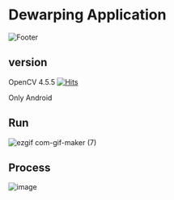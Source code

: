 # Dewarping Application
![Footer](https://capsule-render.vercel.app/api?type=waving&color=#ADFF2F&height=200&section=footer)

## version
  OpenCV 4.5.5 [![Hits](https://hits.seeyoufarm.com/api/count/incr/badge.svg?url=https%3A%2F%2Fgithub.com%2Fopencv%2Fopencv%2Freleases&count_bg=%2379C83D&title_bg=%23FFBBBB&icon=github.svg&icon_color=%23706F6F&title=link&edge_flat=false)](https://hits.seeyoufarm.com)
  
  Only Android 
  
## Run

![ezgif com-gif-maker (7)](https://user-images.githubusercontent.com/73246476/165026261-23dbb158-4642-4a01-9a92-c4c606ea9b6c.gif)

## Process

![image](https://user-images.githubusercontent.com/73246476/165026439-b10b6868-c83a-480c-b194-53dea6770416.png)
